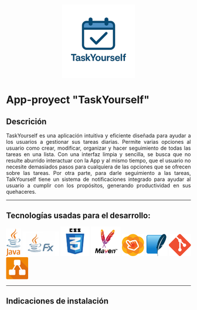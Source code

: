 <div align="justify">

<p align="center">
<img src= images/LogoTaskYourself.png width=200 heigh=200 >
</p>


# App-proyect "TaskYourself"


## **Descrición**

TaskYourself es una aplicación intuitiva y eficiente diseñada para ayudar a los usuarios a gestionar sus tareas diarias. Permite varias opciones al usuario como crear, modificar, organizar y hacer seguimiento de todas las tareas en una lista. Con una interfaz limpia y sencilla, se busca que no resulte aburrido interactuar con la App y al mismo tiempo, que el usuario no necesite demasiados pasos para cualquiera de las opciones que se ofrecen sobre las tareas. Por otra parte, para darle seguimiento a las tareas, TalkYourself tiene un sistema de notificaciones integrado para ayudar al usuario a cumplir con los propósitos, generando productividad en sus quehaceres.

---
## **Tecnologías usadas para el desarrollo:**

<img src=images/java-logo.png width=40px heigh=70px> <img src=images/javaFx-logo.png width=100px heigh=50px> <img src=images/logotipo-css.png width=80px heigh=50px> <img src=images/apache-Maven-logo.png width=80px heigh=50px> <img src=images/SceneBuilder-Logo.png width=60px heigh=50px> <img src=images/sqlite-Logo.jpeg width=60px heigh=50px> <img src=images/git-Logo.png width=60px heigh=50px> <img src=images/drawio-Logo.png width=60px heigh=50px>

---

## **Indicaciones de instalación**

